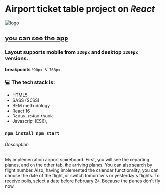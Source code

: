 # Airport ticket table project on **_React_**

![logo](https://upload.wikimedia.org/wikipedia/commons/b/bf/Kyiv_International_Airport_Logo.gif)

## [you can see the app](https://voluble-kulfi-c2cff3.netlify.app)

### Layout supports mobile from `320px` and desktop `1200px` versions.<br/>

**breakpoints** `990px & 768px`

### 💻 The tech stack is:

- HTML5
- SASS (SCSS)
- BEM methodology
- React 16
- Redux, redux-thunk
- Javascript (ES6),

### `npm install npm start`

###### Description

My implementation airport scoreboard. First, you will see the departing planes, and on the other tab, the arriving planes. You can also search by flight number. Also, having implemented the calendar functionality, you can choose the date of the flight, or switch tomorrow's or yesterday's flights. To receive polls, select a date before February 24. Because the planes don't fly now.
